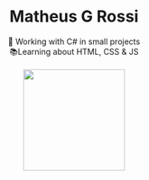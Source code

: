 <h1 align="center">Matheus G Rossi</h1>

<div align="center">💼 Working with C# in small projects <br>
  📚Learning about HTML, CSS & JS
</div>
 <br>
 
<div align="center">

  <img height="180em" src="https://github-readme-stats.vercel.app/api/top-langs/?username=matheus-g-rossi&layout=compact&theme=github_dark"/>
</div>
